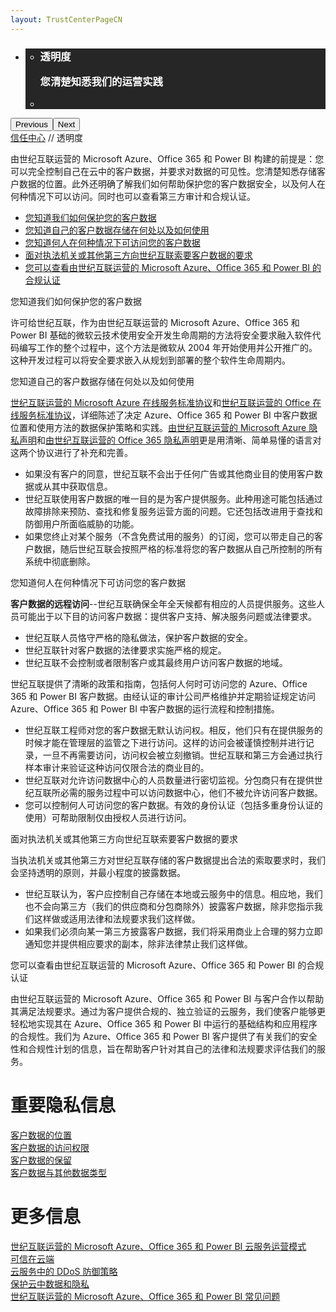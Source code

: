 ```yaml
---
layout: TrustCenterPageCN
---
```

<div class="row-fluid">
   <div class="span">
      <div>
         <div id="HeroWrapper" data-cols="1" data-view1="1" data-view2="1" data-view3="1" data-view4="1" class="row-fluid wider hero grid-container">
            <div class="span bp0-col-1-1 bp1-col-1-1 bp2-col-1-1 bp3-col-1-1">
               <div bi:type="slideshow" class="slideshow slideshow-hero hero" xmlns:bi="urn:schemas-microsoft-com:mscom:bi">
                  <ul bi:type="list" class="slides">
                     <li id="slide-1" bi:index="0" selectBi="">
                        <div class="heroitem light-foreground" bi:type="heroitem">
                           <div class="media" bi:parenttitle="t1">
                              <a href="" bi:track="False" bi:titleflag="t1" bi:index="0">
                                 <div data-picture="" data-alt="You are in control of your data" data-disable-swap-below="">
                                    <div data-src="../Images/MS-TrustCenter-Transparency-Header.jpg"></div>
                                    <noscript></noscript>
                                 </div>
                              </a>
                           </div>
                           <div class="text" bi:type="cta">
                              <div class="text-container">
                                 <div class="box" style="background: rgba(0,0,0,.85); color: #FFFFFF;">
                                    <ul bi:type="list" class="headerCaption subpageHeaderCaption">
                                       <li class="box-title">
                                          <h3 class="box-title" bi:type="title" bi:title="t1" style="color: #FFFFFF;">透明度
                                          <p>您清楚知悉我们的运营实践</p>
                                          </h3>
                                       </li>
                                       <li class="box-actions box-description"><a target="_self" class="mscom-link" href=""></a></li>
                                    </ul>
                                 </div>
                              </div>
                           </div>
                        </div>
                     </li>
                  </ul>
                  <div class="navigation international" bi:track="false">
                     <div class="grid-container settop" data-title-text="Go To Slide "></div>
                  </div>
                  <div class="prev-next" bi:track="false"><button class="prev"><span class="icon-left" aria-hidden="true"></span><span class="screen-reader-text">Previous</span></button><button class="next"><span class="icon-right" aria-hidden="true"></span><span class="screen-reader-text">Next</span></button></div>
                  <div id="play-pause" class="play-pause" style="display:none">
                     <div class="pause"><button id="pauseButton" class="pause_button"><span class="icon-pause" aria-hidden="true"></span><span class="screen-reader-text">Pause</span></button></div>
                     <div class="play"><button id="playButton" class="play_button"><span class="icon-play" aria-hidden="true"></span><span class="screen-reader-text">Play</span></button></div>
                  </div>
               </div>
            </div>
         </div>
         <div id="BreadcrumbWrapper" data-cols="1" data-view1="1" data-view2="1" data-view3="1" data-view4="1" class="row-fluid grid-container mscom-grid-container breadcrumbs">
            <div class="span bp0-col-1-1 bp1-col-1-1 bp2-col-1-1 bp3-col-1-1"><a target="_self" class="mscom-link" href="../default.html">信任中心</a> // 透明度
            </div>
         </div>
         <div id="ContentWrapper" data-cols="2" data-view1="1" data-view2="2" data-view3="2" data-view4="2" class="row-fluid subpageBody">
            <div class="span bp0-col-1-1 bp2-col-2-1 bp3-col-2-1 bp1-col-2-2">
               <p>由世纪互联运营的 Microsoft Azure、Office 365 和 Power BI 构建的前提是：您可以完全控制自己在云中的客户数据，并要求对数据的可见性。您清楚知悉存储客户数据的位置。此外还明确了解我们如何帮助保护您的客户数据安全，以及何人在何种情况下可以访问。同时也可以查看第三方审计和合规认证。
               </p>
                   <ul>
                      <li><a target="_self" class="mscom-link" href="#How-we-help-secure-your-Customer-Data">您知道我们如何保护您的客户数据</a></li>
                      <li><a target="_self" class="mscom-link" href="#You_know_where">您知道自己的客户数据存储在何处以及如何使用</a></li>
                      <li><a target="_self" class="mscom-link" href="#Who-can-access-Customer-Data">您知道何人在何种情况下可访问您的客户数据</a></li>
                      <li><a target="_self" class="mscom-link" href="#When-law-enforcement-or-a-third-party-askes-for-Customer-Data">面对执法机关或其他第三方向世纪互联索要客户数据的要求</a></li>
                      <li><a target="_self" class="mscom-link" href="#You-can-review-certifications">您可以查看由世纪互联运营的 Microsoft Azure、Office 365 和 Power BI 的合规认证</a></li>
                   </ul>
                   <label id="How-we-help-secure-your-Customer-Data">您知道我们如何保护您的客户数据</label>
                   <p>许可给世纪互联，作为由世纪互联运营的 Microsoft Azure、Office 365 和 Power BI 基础的微软云技术使用安全开发生命周期的方法将安全要求融入软件代码编写工作的整个过程中，这个方法是微软从 2004 年开始使用并公开推广的。这种开发过程可以将安全要求嵌入从规划到部署的整个软件生命周期内。
                   </p>
                   <label id="You_know_where">您知道自己的客户数据存储在何处以及如何使用</label>
                   <p><a target="_self" class="mscom-link" href="https://www.azure.cn/support/legal/subscription-agreement">世纪互联运营的 Microsoft Azure 在线服务标准协议</a>和<a target="_self" class="mscom-link" href="http://www.21vbluecloud.com/office365/O365-AgreeWebDir/">世纪互联运营的 Office 在线服务标准协议</a>，详细陈述了决定 Azure、Office 365 和 Power BI 中客户数据位置和使用方法的数据保护策略和实践。<a target="_self" class="mscom-link" href="https://www.azure.cn/support/legal/privacy-statement">由世纪互联运营的 Microsoft Azure 隐私声明</a>和<a target="_self" class="mscom-link" href="http://www.21vbluecloud.com/office365/O365-Privacy/">由世纪互联运营的 Office 365 隐私声明</a>更是用清晰、简单易懂的语言对这两个协议进行了补充和完善。</p>
                   <ul>
                      <li>如果没有客户的同意，世纪互联不会出于任何广告或其他商业目的使用客户数据或从其中获取信息。</li>
                      <li>世纪互联使用客户数据的唯一目的是为客户提供服务。此种用途可能包括通过故障排除来预防、查找和修复服务运营方面的问题。它还包括改进用于查找和防御用户所面临威胁的功能。</li>
                      <li>如果您终止对某个服务（不含免费试用的服务）的订阅，您可以带走自己的客户数据，随后世纪互联会按照严格的标准将您的客户数据从自己所控制的所有系统中彻底删除。</li>
                   </ul>
                   <label id="Who-can-access-Customer-Data">您知道何人在何种情况下可访问您的客户数据</label>
                   <p><strong>客户数据的远程访问</strong>--世纪互联确保全年全天候都有相应的人员提供服务。这些人员可能出于以下目的访问客户数据：提供客户支持、解决服务问题或法律要求。</p>
                   <ul>
                      <li>世纪互联人员恪守严格的隐私做法，保护客户数据的安全。</li>
                      <li>世纪互联针对客户数据的法律要求实施严格的规定。</li>
                      <li>世纪互联不会控制或者限制客户或其最终用户访问客户数据的地域。</li>
                   </ul>
                   <p>世纪互联提供了清晰的政策和指南，包括何人何时可访问您的 Azure、Office 365 和 Power BI 客户数据。由经认证的审计公司严格维护并定期验证规定访问 Azure、Office 365 和 Power BI 中客户数据的运行流程和控制措施。</p>
                   <ul>
                      <li>世纪互联工程师对您的客户数据无默认访问权。相反，他们只有在提供服务的时候才能在管理层的监管之下进行访问。这样的访问会被谨慎控制并进行记录，一旦不再需要访问，访问权会被立刻撤销。世纪互联和第三方会通过执行样本审计来验证这种访问仅限合法的商业目的。</li>
                      <li>世纪互联对允许访问数据中心的人员数量进行密切监视。分包商只有在提供世纪互联所必需的服务过程中可以访问数据中心，他们不被允许访问客户数据。</li>
                      <li>您可以控制何人可访问您的客户数据。有效的身份认证（包括多重身份认证的使用）可帮助限制仅由授权人员进行访问。</li>
                   </ul>
                   <label id="When-law-enforcement-or-a-third-party-askes-for-Customer-Data" >面对执法机关或其他第三方向世纪互联索要客户数据的要求</label>
                   <p>当执法机关或其他第三方对世纪互联存储的客户数据提出合法的索取要求时，我们会坚持透明的原则，并最小程度的披露数据。</p>
                   <ul>
                      <li>世纪互联认为，客户应控制自己存储在本地或云服务中的信息。相应地，我们也不会向第三方（我们的供应商和分包商除外）披露客户数据，除非您指示我们这样做或适用法律和法规要求我们这样做。</li>
                      <li>如果我们必须向某一第三方披露客户数据，我们将采用商业上合理的努力立即通知您并提供相应要求的副本，除非法律禁止我们这样做。</li>
                   </ul>
                   <label id="You-can-review-certifications"  >您可以查看由世纪互联运营的 Microsoft Azure、Office 365 和 Power BI 的合规认证</label>
                   <p>由世纪互联运营的 Microsoft Azure、Office 365 和 Power BI 与客户合作以帮助其满足法规要求。通过为客户提供合规的、独立验证的云服务，我们使客户能够更轻松地实现其在 Azure、Office 365 和 Power BI 中运行的基础结构和应用程序的合规性。我们为 Azure、Office 365 和 Power BI 客户提供了有关我们的安全性和合规性计划的信息，旨在帮助客户针对其自己的法律和法规要求评估我们的服务。</p>
                 </div>
            <div class="span bp0-col-1-1 bp2-col-2-1 bp3-col-2-1 bp1-col-2-2 bp0-clear bp1-clear">
               <div data-cols="1" data-view1="1" data-view2="1" data-view3="1" data-view4="1" class="row-fluid" id="key_privacy_info">
                  <div class="span bp0-col-1-1 bp1-col-1-1 bp2-col-1-1 bp3-col-1-1">
                     <h1>重要隐私信息</h1>
                     <label><a target="_self" class="mscom-link" href="../transparency/you_know_where.html">客户数据的位置</a></label><br/>
                     <label><a target="_self" class="mscom-link" href="../privacy/you-are-in-control-of-your-data.html#you_control_your_data">客户数据的访问权限</a></label><br/>
                     <label><a target="_self" class="mscom-link" href="../privacy/you-are-in-control-of-your-data.html#data_retention">客户数据的保留</a></label><br/>
                     <label><a target="_self" class="mscom-link" href="../privacy/default.html#data_other">客户数据与其他数据类型</a></label><br/>
                  </div>
               </div>
               <div id="SideBarWrapper" data-cols="1" data-view1="1" data-view2="1" data-view3="1" data-view4="1" class="row-fluid">
                  <div id="HelpfulInformation" class="span bp0-col-1-1 bp1-col-1-1 bp2-col-1-1 bp3-col-1-1">
                     <h1>更多信息</h1>
                     <label><a target="_self" class="mscom-link" href="https://wacnppe.blob.core.chinacloudapi.cn/marketing-resource/documents/Windows_Azure_and_Office_365_cloud_services_business_model_operated_by_21Vianet12.pdf">世纪互联运营的 Microsoft Azure、Office 365 和 Power BI 云服务运营模式</a></label><br/>
                     <label><a target="_self" class="mscom-link" href="//wacnstorage.blob.core.chinacloudapi.cn/marketing-resource/documents/Trusting_the_Cloud.pdf">可信在云端</a></label><br/>
					 <!--
					 <label><a target="_self" class="mscom-link"                    href="//wacnstorage.blob.core.chinacloudapi.cn/marketing-resource/documents/Trusted-Cloud.pdf">可信赖的云服务</a></label><br/>--><label><a target="_self" class="mscom-link" href="//wacnstorage.blob.core.chinacloudapi.cn/marketing-resource/documents/Defending_Against_DDoS_Attacks_in_Cloud_Computing.pdf">云服务中的 DDoS 防御策略</a></label><br/>
					 <label><a target="_self" class="mscom-link" href="https://wacnstorage.blob.core.chinacloudapi.cn/marketing-resource/documents/Protecting_Data_and_Privacy_in_the_Cloud_CN_final20160125.pdf">保护云中数据和隐私</a></label><br/>
                     <label><a target="_self" class="mscom-link" href="../resources/FAQ.html">世纪互联运营的 Microsoft Azure、Office 365 和 Power BI 常见问题</a></label><br/>
                  </div>
               </div>
            </div>
         </div>
      </div>
   </div>
</div>
<div class="row-fluid" data-view4="1" data-view3="1" data-view2="1" data-view1="1" data-cols="1">
   <div class="span bp0-col-1-1 bp1-col-1-1 bp2-col-1-1 bp3-col-1-1"></div>
</div>
